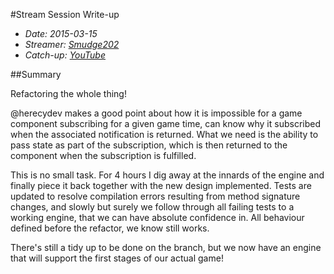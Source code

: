 #Stream Session Write-up
- _Date: 2015-03-15_
- _Streamer: [Smudge202]_
- _Catch-up: [YouTube]_

##Summary

Refactoring the whole thing!

@herecydev makes a good point about how it is impossible for a game component subscribing for a given game time, can know why it subscribed when the associated notification is returned.  What we need is the ability to pass state as part of the subscription, which is then returned to the component when the subscription is fulfilled.

This is no small task.  For 4 hours I dig away at the innards of the engine and finally piece it back together with the new design implemented.  Tests are updated to resolve compilation errors resulting from method signature changes, and slowly but surely we follow through all failing tests to a working engine, that we can have absolute confidence in.  All behaviour defined before the refactor, we know still works.

There's still a tidy up to be done on the branch, but we now have an engine that will support the first stages of our actual game!

  [Smudge202]: http://www.twitch.tv/smudge202
  [YouTube]: https://www.youtube.com/watch?v=ijoOfZoMzyg&list=PLDi7RpmhhWQmwR2LSJt6K67fgyP4GaK0x
